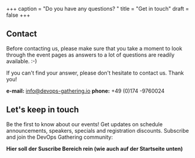 +++
caption = "Do you have any questions? "
title = "Get in touch"
draft = false
+++

## Contact
Before contacting us, please make sure that you take a moment to look through the event pages as answers to a lot of questions are readily available. :-)

If you can't find your answer, please don't hesitate to contact us. Thank you!

**e-mail:** [info@devops-gathering.io](mailto:sponsor@devops-gathering.io "Mail us")
**phone:** +49 (0)174 -9760024

## Let's keep in touch
Be the first to know about our events! Get updates on schedule announcements, speakers, specials and registration discounts. Subscribe and join the DevOps Gathering community:


**Hier soll der Suscribe Bereich rein (wie auch auf der Startseite unten)**
